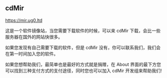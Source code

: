 ## cdMir  

https://mir.ug0.ltd

这是一个软件镜像站，当您需要下载软件的时候，可以来 cdMir 下载，会比一些服务器在国外的网站快很多。

如果您发现有自己需要下载的软件，但是 cdMir 没有，你可以联系我们，我们会在第一时间加入您的软件。

如果您想帮助我们，最简单也是最好的方式就是捐赠，在 About 界面的最下方您可以找到三种支付方式的支付途径，同时您也可以加入 cdMir 开发组来帮助我们!




